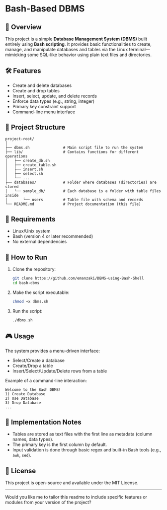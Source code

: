# Bash-Based DBMS

## 📌 Overview

This project is a simple **Database Management System (DBMS)** built entirely using **Bash scripting**. It provides basic functionalities to create, manage, and manipulate databases and tables via the Linux terminal—mimicking some SQL-like behavior using plain text files and directories.

## 🛠 Features

* Create and delete databases
* Create and drop tables
* Insert, select, update, and delete records
* Enforce data types (e.g., string, integer)
* Primary key constraint support
* Command-line menu interface

## 📁 Project Structure

```
project-root/
│
├── dbms.sh               # Main script file to run the system
├── lib/                  # Contains functions for different operations
│   ├── create_db.sh
│   ├── create_table.sh
│   ├── insert.sh
│   ├── select.sh
│   └── ...
├── databases/            # Folder where databases (directories) are stored
│   └── sample_db/        # Each database is a folder with table files inside
│       └── users         # Table file with schema and records
└── README.md             # Project documentation (this file)
```

## 🧪 Requirements

* Linux/Unix system
* Bash (version 4 or later recommended)
* No external dependencies

## 🚀 How to Run

1. Clone the repository:

   ```bash
   git clone https://github.com/emanzaki/DBMS-using-Bash-Shell
   cd bash-dbms
   ```

2. Make the script executable:

   ```bash
   chmod +x dbms.sh
   ```

3. Run the script:

   ```bash
   ./dbms.sh
   ```

## 🎮 Usage

The system provides a menu-driven interface:

* Select/Create a database
* Create/Drop a table
* Insert/Select/Update/Delete rows from a table

Example of a command-line interaction:

```
Welcome to the Bash DBMS!
1) Create Database
2) Use Database
3) Drop Database
...
```

## 🧩 Implementation Notes

* Tables are stored as text files with the first line as metadata (column names, data types).
* The primary key is the first column by default.
* Input validation is done through basic regex and built-in Bash tools (e.g., `awk`, `sed`).


## 📄 License

This project is open-source and available under the MIT License.

---

Would you like me to tailor this readme to include specific features or modules from your version of the project?
